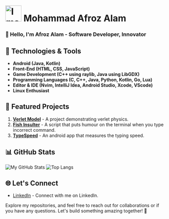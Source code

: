 # <img src="https://avatars.githubusercontent.com/u/51114513?v=4" alt="Image Description" width="50" height="50"> Mohammad Afroz Alam

### 👋 Hello, I'm Afroz Alam - Software Developer, Innovator


## 🔧 Technologies & Tools

- **Android (Java, Kotlin)**
- **Front-End (HTML, CSS, JavaScript)**
- **Game Development (C++ using raylib, Java using LibGDX)**
- **Programming Languages (C, C++, Java, Python, Kotlin, Go, Lua)**
- **Editor & IDE (Nvim, IntelliJ Idea, Android Studio, Xcode, VScode)**
- **Linux Enthusiast**

## 🚀 Featured Projects

1. [**Verlet Model**](https://github.com/Alaz-Oz/VerletModel) - A project demonstrating verlet physics.
2. [**Fish Insulter**](https://github.com/Alaz-Oz/fish-insulter) - A script that puts humour on the terminal when you type incorrect command.
3. [**TypeSpeed**](https://github.com/Alaz-Oz/TypeSpeed) - An android app that measures the typing speed.

## 📊 GitHub Stats

![My GitHub Stats](https://github-readme-stats.vercel.app/api?username=Alaz-Oz&show_icons=true&hide=prs)
![Top Langs](https://github-readme-stats.vercel.app/api/top-langs/?username=Alaz-Oz&layout=compact)

## 🌐 Let's Connect
- [LinkedIn](https://www.linkedin.com/in/Alaz-Oz/) - Connect with me on LinkedIn.

Explore my repositories, and feel free to reach out for collaborations or if you have any questions. Let's build something amazing together! 🚀
